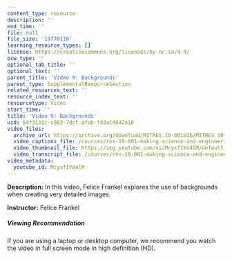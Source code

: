 ```yaml
---
content_type: resource
description: ''
end_time: ''
file: null
file_size: '19770110'
learning_resource_types: []
license: https://creativecommons.org/licenses/by-nc-sa/4.0/
ocw_type: ''
optional_tab_title: ''
optional_text: ''
parent_title: 'Video 9: Backgrounds'
parent_type: SupplementalResourceSection
related_resources_text: ''
resource_index_text: ''
resourcetype: Video
start_time: ''
title: 'Video 9: Backgrounds'
uid: 64f3131c-c883-7dcf-afab-f43a1d842a18
video_files:
  archive_url: https://archive.org/download/MITRES.10-001S16/MITRES_10-001S16_Track12_300k.mp4
  video_captions_file: /courses/res-10-001-making-science-and-engineering-pictures-a-practical-guide-to-presenting-your-work-spring-2016/47ba11b7dc8a53d987933ac6c4a54215_McyxfIYo4lM.vtt
  video_thumbnail_file: https://img.youtube.com/vi/McyxfIYo4lM/default.jpg
  video_transcript_file: /courses/res-10-001-making-science-and-engineering-pictures-a-practical-guide-to-presenting-your-work-spring-2016/3a61f4776e0bfc351c7f8fd88a62cc5c_McyxfIYo4lM.pdf
video_metadata:
  youtube_id: McyxfIYo4lM
---
```


**Description:** In this video, Felice Frankel explores the use of backgrounds when creating very detailed images.

**Instructor:** Felice Frankel

##### Viewing Recommendation

If you are using a laptop or desktop computer, we recommend you watch the video in full screen mode in high definition (HD).

